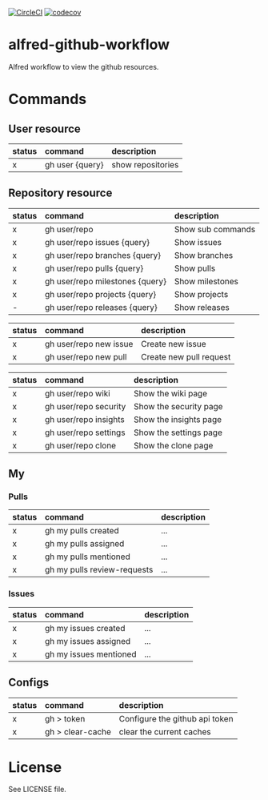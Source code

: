 [![CircleCI](https://circleci.com/gh/hirakiuc/alfred-github-workflow/tree/master.svg?style=svg&circle-token=fa58af4989cde7043d7b8ea72e53359355d7da9c)](https://circleci.com/gh/hirakiuc/alfred-github-workflow/tree/master)
[![codecov](https://codecov.io/gh/hirakiuc/alfred-github-workflow/branch/master/graph/badge.svg)](https://codecov.io/gh/hirakiuc/alfred-github-workflow)

# alfred-github-workflow

Alfred workflow to view the github resources.

# Commands

## User resource

| status | command | description |
|:-------|:--------|:------------|
| x | gh user {query} | show repositories |

## Repository resource

| status | command | description |
|:-------|:--------|:------------|
| x | gh user/repo | Show sub commands |
| x | gh user/repo issues {query} | Show issues |
| x | gh user/repo branches {query} | Show branches |
| x | gh user/repo pulls {query} | Show pulls |
| x | gh user/repo milestones {query} | Show milestones |
| x | gh user/repo projects {query} | Show projects |
| - | gh user/repo releases {query} | Show releases |

| status | command | description |
|:-------|:--------|:------------|
| x | gh user/repo new issue | Create new issue |
| x | gh user/repo new pull | Create new pull request |

| status | command | description |
|:-------|:--------|:------------|
| x | gh user/repo wiki | Show the wiki page |
| x | gh user/repo security | Show the security page |
| x | gh user/repo insights | Show the insights page |
| x | gh user/repo settings | Show the settings page |
| x | gh user/repo clone | Show the clone page |

## My

### Pulls

| status | command | description |
|:-------|:--------|:------------|
| x | gh my pulls created | ... |
| x | gh my pulls assigned | ... |
| x | gh my pulls mentioned | ... |
| x | gh my pulls review-requests | ... |

### Issues

| status | command | description |
|:-------|:--------|:------------|
| x | gh my issues created | ... |
| x | gh my issues assigned | ... |
| x | gh my issues mentioned | ... |

## Configs

| status | command | description |
|:-------|:--------|:------------|
| x | gh > token | Configure the github api token |
| x | gh > clear-cache | clear the current caches |

# License

See LICENSE file.
